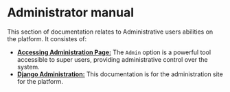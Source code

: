 # Administrator manual

This section of documentation relates to Administrative users abilities on the platform. It consistes of:

* **[Accessing Administration Page:](./admin.md)** The `Admin` option is a powerful tool accessible to super users, providing administrative control over the system.
* **[Django Administration:](./django-admin.md)** This documentation is for the administration site for the platform.
